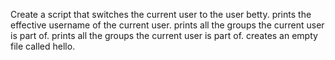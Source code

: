 Create a script that switches the current user to the user betty.
prints the effective username of the current user.
prints all the groups the current user is part of.
prints all the groups the current user is part of.
creates an empty file called hello.
